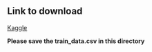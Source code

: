 ## Link to download ##
[Kaggle](https://www.kaggle.com/c/sa-emotions/data)

**Please save the train_data.csv in this directory**
